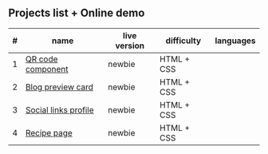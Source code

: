 
## Projects list + Online demo


| # | name                 | live version                                                      | difficulty  | languages  |
|---|----------------------|-------------------------------------------------------------------|-------------|------------|
| 1 | [QR code component](https://frontend-mentor-solutions-khaki.vercel.app/)          | newbie      | HTML + CSS |
| 2 | [Blog preview card](https://frontend-mentor-solutions-project2.vercel.app/)       | newbie      | HTML + CSS |
| 3 | [Social links profile](https://frontend-mentor-solutions-3.vercel.app/)           | newbie      | HTML + CSS |
| 4 | [Recipe page](https://rezanahi.github.io/FrontendMentorSolutions/4-Recipe-page/)  | newbie      | HTML + CSS |
